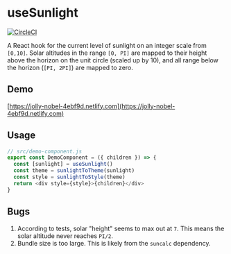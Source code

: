# useSunlight

[![CircleCI](https://circleci.com/gh/nvandoorn/useSunlight.svg?style=shield)](https://circleci.com/gh/nvandoorn/useSunlight)

A React hook for the current level of sunlight on an integer scale from `[0,10]`. Solar altitudes in the range `[0, PI]` are mapped to their height above the horizon on the unit circle (scaled up by 10), and all range below the horizon (`[PI, 2PI]`) are mapped to zero.

## Demo

[https://jolly-nobel-4ebf9d.netlify.com](https://jolly-nobel-4ebf9d.netlify.com)

## Usage

```javascript
// src/demo-component.js
export const DemoComponent = ({ children }) => {
  const [sunlight] = useSunlight()
  const theme = sunlightToTheme(sunlight)
  const style = sunlightToStyle(theme)
  return <div style={style}>{children}</div>
}
```

## Bugs

1. According to tests, solar "height" seems to max out at `7`. This means the solar altitude never reaches `PI/2`.
1. Bundle size is too large. This is likely from the `suncalc` dependency.
